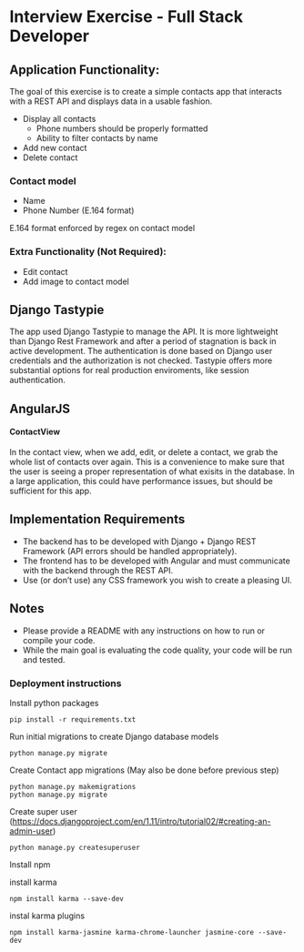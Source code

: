 # Interview Exercise - Full Stack Developer

## Application Functionality:

The goal of this exercise is to create a simple contacts app that interacts with a REST API and displays data in a usable fashion.

- Display all contacts
  - Phone numbers should be properly formatted
  - Ability to filter contacts by name
- Add new contact
- Delete contact

### Contact model

- Name
- Phone Number (E.164 format)

E.164 format enforced by regex on contact model


### Extra Functionality (Not Required):

- Edit contact
- Add image to contact model


## Django Tastypie

The app used Django Tastypie to manage the API. It is more lightweight than Django Rest Framework and after a period of stagnation is back in active development.
The authentication is done based on Django user credentials and the authorization is not checked. Tastypie offers more substantial options for real production enviroments, like session authentication.

## AngularJS

#### ContactView

In the contact view, when we add, edit, or delete a contact, we grab the whole list of contacts over again. This is a convenience to make sure that the user is seeing a proper representation of what exisits in the database. In a large application, this could have performance issues, but should be sufficient for this app.





## Implementation Requirements

- The backend has to be developed with Django + Django REST Framework (API errors should be handled appropriately).
- The frontend has to be developed with Angular and must communicate with the backend through the REST API.
- Use (or don’t use) any CSS framework you wish to create a pleasing UI.

## Notes

* Please provide a README with any instructions on how to run or compile your code.
* While the main goal is evaluating the code quality, your code will be run and tested.



### Deployment instructions

Install python packages

    pip install -r requirements.txt
    
Run initial migrations to create Django database models

    python manage.py migrate
    
Create Contact app migrations (May also be done before previous step)

    python manage.py makemigrations
    python manage.py migrate
    
Create super user 
(https://docs.djangoproject.com/en/1.11/intro/tutorial02/#creating-an-admin-user)

    python manage.py createsuperuser
    
Install npm

install karma

    npm install karma --save-dev
    
instal karma plugins

    npm install karma-jasmine karma-chrome-launcher jasmine-core --save-dev
